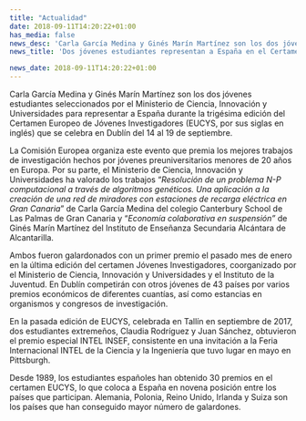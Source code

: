 ```yaml
---
title: "Actualidad"
date: 2018-09-11T14:20:22+01:00
has_media: false
news_desc: 'Carla García Medina y Ginés Marín Martínez son los dos jóvenes estudiantes seleccionados por el Ministerio de Ciencia, Innovación y Universidades para representar a España durante la trigésima edición del Certamen Europeo de Jóvenes Investigadores (EUCYS, por sus siglas en inglés) que se celebra en Dublín del 14 al 19 de septiembre.'
news_title: 'Dos jóvenes estudiantes representan a España en el Certamen Europeo de Jóvenes Investigadores'

news_date: 2018-09-11T14:20:22+01:00
---
```

<p>Carla Garc&iacute;a Medina y Gin&eacute;s Mar&iacute;n Mart&iacute;nez son los dos j&oacute;venes estudiantes seleccionados por el Ministerio de Ciencia, Innovaci&oacute;n y Universidades para representar a Espa&ntilde;a durante la trig&eacute;sima edici&oacute;n del Certamen Europeo de J&oacute;venes Investigadores (EUCYS, por sus siglas en ingl&eacute;s) que se celebra en Dubl&iacute;n del 14 al 19 de septiembre.</p>
<p>La Comisi&oacute;n Europea organiza este evento que premia los mejores trabajos de investigaci&oacute;n hechos por j&oacute;venes preuniversitarios menores de 20 a&ntilde;os en Europa. Por su parte, el Ministerio de Ciencia, Innovaci&oacute;n y Universidades ha valorado los trabajos &ldquo;<em>Resoluci&oacute;n de un problema N-P computacional a trav&eacute;s de algoritmos gen&eacute;ticos. Una aplicaci&oacute;n a la creaci&oacute;n de una red de miradores con estaciones de recarga el&eacute;ctrica en Gran Canaria</em>&rdquo; de Carla Garc&iacute;a Medina del colegio Canterbury School de Las Palmas de Gran Canaria y &ldquo;<em>Econom&iacute;a colaborativa en suspensi&oacute;n&rdquo;<span>&nbsp;</span></em>de Gin&eacute;s Mar&iacute;n Mart&iacute;nez del Instituto de Ense&ntilde;anza Secundaria Alc&aacute;ntara de Alcantarilla.</p>
<p>Ambos fueron galardonados con un primer premio el pasado mes de enero en la &uacute;ltima edici&oacute;n del certamen J&oacute;venes Investigadores, coorganizado por el Ministerio de Ciencia, Innovaci&oacute;n y Universidades y el Instituto de la Juventud. En Dubl&iacute;n competir&aacute;n con otros j&oacute;venes de 43 pa&iacute;ses por varios premios econ&oacute;micos de diferentes cuant&iacute;as, as&iacute; como estancias en organismos y congresos de investigaci&oacute;n.</p>
<p>En la pasada edici&oacute;n de EUCYS, celebrada en Tall&iacute;n en septiembre de 2017, dos estudiantes extreme&ntilde;os, Claudia Rodr&iacute;guez y Juan S&aacute;nchez, obtuvieron el premio especial INTEL INSEF, consistente en una invitaci&oacute;n a la Feria Internacional INTEL de la Ciencia y la Ingenier&iacute;a que tuvo lugar en mayo en Pittsburgh.</p>
<p>Desde 1989, los estudiantes espa&ntilde;oles han obtenido 30 premios en el certamen EUCYS, lo que coloca a Espa&ntilde;a en novena posici&oacute;n entre los pa&iacute;ses que participan. Alemania, Polonia, Reino Unido, Irlanda y Suiza son los pa&iacute;ses que han conseguido mayor n&uacute;mero de galardones.</p>
